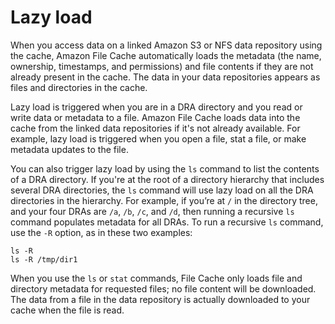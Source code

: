 # Lazy load<a name="mdll-lazy-load"></a>

When you access data on a linked Amazon S3 or NFS data repository using the cache, Amazon File Cache automatically loads the metadata \(the name, ownership, timestamps, and permissions\) and file contents if they are not already present in the cache\. The data in your data repositories appears as files and directories in the cache\. 

Lazy load is triggered when you are in a DRA directory and you read or write data or metadata to a file\. Amazon File Cache loads data into the cache from the linked data repositories if it's not already available\. For example, lazy load is triggered when you open a file, stat a file, or make metadata updates to the file\.

You can also trigger lazy load by using the `ls` command to list the contents of a DRA directory\. If you're at the root of a directory hierarchy that includes several DRA directories, the `ls` command will use lazy load on all the DRA directories in the hierarchy\. For example, if you’re at `/` in the directory tree, and your four DRAs are `/a`, `/b`, `/c`, and `/d`, then running a recursive `ls` command populates metadata for all DRAs\. To run a recursive `ls` command, use the `-R` option, as in these two examples:

```
ls -R
ls -R /tmp/dir1
```

When you use the `ls` or `stat` commands, File Cache only loads file and directory metadata for requested files; no file content will be downloaded\. The data from a file in the data repository is actually downloaded to your cache when the file is read\.